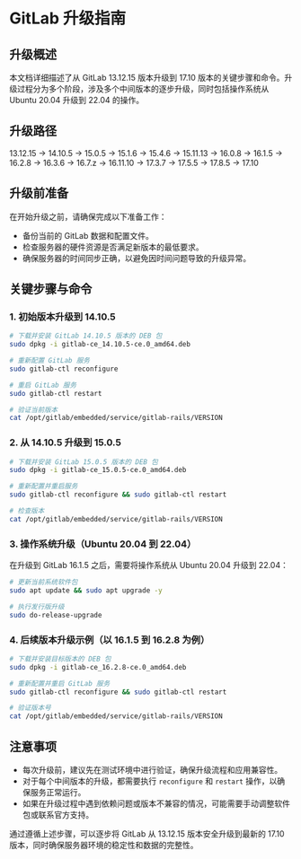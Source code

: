 # GitLab 升级指南

## 升级概述
本文档详细描述了从 GitLab 13.12.15 版本升级到 17.10 版本的关键步骤和命令。升级过程分为多个阶段，涉及多个中间版本的逐步升级，同时包括操作系统从 Ubuntu 20.04 升级到 22.04 的操作。

## 升级路径
13.12.15 → 14.10.5 → 15.0.5 → 15.1.6 → 15.4.6 → 15.11.13 → 16.0.8 → 16.1.5 → 16.2.8 → 16.3.6 → 16.7.z → 16.11.10 → 17.3.7 → 17.5.5 → 17.8.5 → 17.10

## 升级前准备
在开始升级之前，请确保完成以下准备工作：
- 备份当前的 GitLab 数据和配置文件。
- 检查服务器的硬件资源是否满足新版本的最低要求。
- 确保服务器的时间同步正确，以避免因时间问题导致的升级异常。

## 关键步骤与命令

### 1. 初始版本升级到 14.10.5
```bash
# 下载并安装 GitLab 14.10.5 版本的 DEB 包
sudo dpkg -i gitlab-ce_14.10.5-ce.0_amd64.deb

# 重新配置 GitLab 服务
sudo gitlab-ctl reconfigure

# 重启 GitLab 服务
sudo gitlab-ctl restart

# 验证当前版本
cat /opt/gitlab/embedded/service/gitlab-rails/VERSION
```

### 2. 从 14.10.5 升级到 15.0.5
```bash
# 下载并安装 GitLab 15.0.5 版本的 DEB 包
sudo dpkg -i gitlab-ce_15.0.5-ce.0_amd64.deb

# 重新配置并重启服务
sudo gitlab-ctl reconfigure && sudo gitlab-ctl restart

# 检查版本
cat /opt/gitlab/embedded/service/gitlab-rails/VERSION
```

### 3. 操作系统升级（Ubuntu 20.04 到 22.04）
在升级到 GitLab 16.1.5 之后，需要将操作系统从 Ubuntu 20.04 升级到 22.04：
```bash
# 更新当前系统软件包
sudo apt update && sudo apt upgrade -y

# 执行发行版升级
sudo do-release-upgrade
```

### 4. 后续版本升级示例（以 16.1.5 到 16.2.8 为例）
```bash
# 下载并安装目标版本的 DEB 包
sudo dpkg -i gitlab-ce_16.2.8-ce.0_amd64.deb

# 重新配置并重启 GitLab 服务
sudo gitlab-ctl reconfigure && sudo gitlab-ctl restart

# 验证版本号
cat /opt/gitlab/embedded/service/gitlab-rails/VERSION
```

## 注意事项
- 每次升级前，建议先在测试环境中进行验证，确保升级流程和应用兼容性。
- 对于每个中间版本的升级，都需要执行 `reconfigure` 和 `restart` 操作，以确保服务正常运行。
- 如果在升级过程中遇到依赖问题或版本不兼容的情况，可能需要手动调整软件包或联系官方支持。

通过遵循上述步骤，可以逐步将 GitLab 从 13.12.15 版本安全升级到最新的 17.10 版本，同时确保服务器环境的稳定性和数据的完整性。
